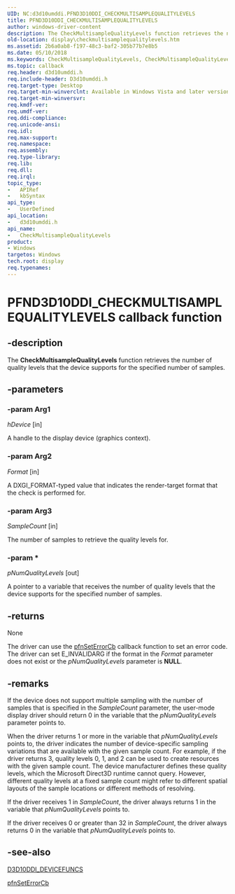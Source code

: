 ```yaml
---
UID: NC:d3d10umddi.PFND3D10DDI_CHECKMULTISAMPLEQUALITYLEVELS
title: PFND3D10DDI_CHECKMULTISAMPLEQUALITYLEVELS
author: windows-driver-content
description: The CheckMultisampleQualityLevels function retrieves the number of quality levels that the device supports for the specified number of samples.
old-location: display\checkmultisamplequalitylevels.htm
ms.assetid: 2b6a0ab8-f197-48c3-baf2-305b77b7e8b5
ms.date: 05/10/2018
ms.keywords: CheckMultisampleQualityLevels, CheckMultisampleQualityLevels callback function [Display Devices], PFND3D10DDI_CHECKMULTISAMPLEQUALITYLEVELS, PFND3D10DDI_CHECKMULTISAMPLEQUALITYLEVELS callback, UserModeDisplayDriverDx10_Functions_d19bc4c0-49ba-4e1c-b19e-667905ceb391.xml, d3d10umddi/CheckMultisampleQualityLevels, display.checkmultisamplequalitylevels
ms.topic: callback
req.header: d3d10umddi.h
req.include-header: D3d10umddi.h
req.target-type: Desktop
req.target-min-winverclnt: Available in Windows Vista and later versions of the Windows operating systems.
req.target-min-winversvr: 
req.kmdf-ver: 
req.umdf-ver: 
req.ddi-compliance: 
req.unicode-ansi: 
req.idl: 
req.max-support: 
req.namespace: 
req.assembly: 
req.type-library: 
req.lib: 
req.dll: 
req.irql: 
topic_type:
-	APIRef
-	kbSyntax
api_type:
-	UserDefined
api_location:
-	d3d10umddi.h
api_name:
-	CheckMultisampleQualityLevels
product:
- Windows
targetos: Windows
tech.root: display
req.typenames: 
---
```


# PFND3D10DDI_CHECKMULTISAMPLEQUALITYLEVELS callback function


## -description


The <b>CheckMultisampleQualityLevels</b> function retrieves the number of quality levels that the device supports for the specified number of samples. 


## -parameters

### -param Arg1

*hDevice* [in]

A handle to the display device (graphics context).

### -param Arg2

*Format* [in]

A DXGI_FORMAT-typed value that indicates the render-target format that the check is performed for.

### -param Arg3

*SampleCount* [in]

The number of samples to retrieve the quality levels for.

### -param *

*pNumQualityLevels* [out]

A pointer to a variable that receives the number of quality levels that the device supports for the specified number of samples. 


## -returns



None

The driver can use the <a href="https://msdn.microsoft.com/968b04a7-8869-410c-a6fc-83d57726858f">pfnSetErrorCb</a> callback function to set an error code. The driver can set E_INVALIDARG if the format in the <i>Format</i> parameter does not exist or the <i>pNumQualityLevels</i> parameter is <b>NULL</b>.




## -remarks



If the device does not support multiple sampling with the number of samples that is specified in the <i>SampleCount</i> parameter, the user-mode display driver should return 0 in the variable that the <i>pNumQualityLevels</i> parameter points to.

When the driver returns 1 or more in the variable that <i>pNumQualityLevels</i> points to, the driver indicates the number of device-specific sampling variations that are available with the given sample count. For example, if the driver returns 3, quality levels 0, 1, and 2 can be used to create resources with the given sample count. The device manufacturer defines these quality levels, which the Microsoft Direct3D runtime cannot query. However, different quality levels at a fixed sample count might refer to different spatial layouts of the sample locations or different methods of resolving.

If the driver receives 1 in <i>SampleCount</i>, the driver always returns 1 in the variable that <i>pNumQualityLevels</i> points to.

If the driver receives 0 or greater than 32 in <i>SampleCount</i>, the driver always returns 0 in the variable that <i>pNumQualityLevels</i> points to. 




## -see-also




<a href="https://msdn.microsoft.com/library/windows/hardware/ff541833">D3D10DDI_DEVICEFUNCS</a>



<a href="https://msdn.microsoft.com/968b04a7-8869-410c-a6fc-83d57726858f">pfnSetErrorCb</a>
 

 

